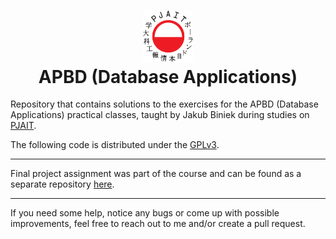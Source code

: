 ﻿<h1 align="center">
  <div>
    <img width="80" src="https://raw.githubusercontent.com/itischrisd/itis-PJATK/main/logo.svg" alt="" />
  </div>
  APBD (Database Applications)
</h1>

Repository that contains solutions to the exercises for the APBD (Database Applications) practical classes, taught by Jakub Biniek during studies on [PJAIT](https://www.pja.edu.pl/en/).

The following code is distributed under the [GPLv3](./LICENSE).

---

Final project assignment was part of the course and can be found as a separate repository [here](https://github.com/itischrisd/IncomeApp).

---

If you need some help, notice any bugs or come up with possible improvements, feel free to reach out to me and/or create a pull request.